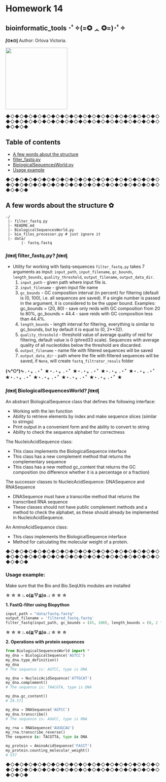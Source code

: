 # Homework 14
## bioinformatic_tools ･ﾟ✧(=✪ ᆺ ✪=)･ﾟ✧

**ᶘ⊙ᴥ⊙ᶅ** Author: Orlova Victoria.

<img src="https://www.meme-arsenal.com/memes/6e7a90e11e31bbe40c15cdff7e442c92.jpg" width="200" height="200">

◆◇◆◇◆◇◆◇◆◇◆◇◆◇◆◇◆◇◆◇◆◇◆◇◆◇◆◇◆◇◆◇◆◇◆◇◆◇◆◇◆◇◆◇◆◇◆◇◆◇◆◇◆◇◆◇◆◇◆◇◆◇◆◇◆◇◆◇◆◇◆◇◆
## Table of contents

  * [A few words about the structure](#structure)
  * [filter_fastq.py](#what_is)
  * [BiologicalSequencesWorld.py](#what_is_bio)
  * [Usage example](#examples)

◆◇◆◇◆◇◆◇◆◇◆◇◆◇◆◇◆◇◆◇◆◇◆◇◆◇◆◇◆◇◆◇◆◇◆◇◆◇◆◇◆◇◆◇◆◇◆◇◆◇◆◇◆◇◆◇◆◇◆◇◆◇◆◇◆◇◆◇◆◇◆◇◆

## A few words about the structure ✿ <a name="structure"></a> 
```
-/
 |- filter_fastq.py
 |- README.md
 |- BiologicalSequencesWorld.py
 |- bio_files_processor.py # just ignore it
 |- data/
       |- fastq.fastq

```


### ᶘಠᴥಠᶅ filter_fastq.py? ᶘಠᴥಠᶅ  <a name="what_is"></a> 
* Utility for working with fastq-sequences `filter_fastq.py` takes 7 arguments as input: `input_path`, `input_filename`, `gc_bounds`, `length_bounds`, `quality_threshold`,  `output_filename`, `output_data_dir`.
  1. `input_path` - given path where input file is. 
  2. `input_filename` - given input file name
  3. `gc_bounds` - GC composition interval (in percent) for filtering (default is (0, 100), i.e. all sequences are saved). If a single number is passed in the argument, it is considered to be the upper bound. Examples: gc_bounds = (20, 80) - save only reids with GC composition from 20 to 80%, gc_bounds = 44.4 - save reids with GC composition less than 44.4%.
  4. `length_bounds` - length interval for filtering, everything is similar to gc_bounds, but by default it is equal to (0, 2**32).
  5. `quality_threshold` - threshold value of average quality of reid for filtering, default value is 0 (phred33 scale). Sequences with average quality of all nucleotides below the threshold are discarded.
  6. `output_filename` - name file with filtered sequences will be saved
  7. `output_data_dir` - path where the file with filtered sequences will be saved, if `None`, will create `fastq_filtrator_resuls` folder


**(∿°○°)∿ .・。.・゜✭・.・。.・゜✭・.・。.・゜✭・.・。.・゜✭・.・。.・゜✭・.・。.・゜✭・.・。.・゜✭・.・。.・゜✭・.・。.・゜✭**


### ᶘಠᴥಠᶅ BiologicalSequencesWorld? ᶘಠᴥಠᶅ  <a name="what_is_bio"></a> 
An abstract BiologicalSequence class that defines the following interface:

*    Working with the len function
*    Ability to retrieve elements by index and make sequence slices (similar to strings)
*    Print output in a convenient form and the ability to convert to string
*    Ability to check the sequence alphabet for correctness

The NucleicAcidSequence class:

*    This class implements the BiologicalSequence interface
*    This class has a new complement method that returns the complementary sequence
*    This class has a new method gc_content that returns the GC composition (no difference whether it is a percentage or a fraction)

The successor classes to NucleicAcidSequence: DNASequence and RNASequence

*    DNASequence must have a transcribe method that returns the transcribed RNA sequence
*    These classes should not have public complement methods and a method to check the alphabet, as these should already be implemented in NucleicAcidSequence.

An AminoAcidSequence class:

*    This class implements the BiologicalSequence interface
*    Method for calculating the molecular weight of a protein.



◆◇◆◇◆◇◆◇◆◇◆◇◆◇◆◇◆◇◆◇◆◇◆◇◆◇◆◇◆◇◆◇◆◇◆◇◆◇◆◇◆◇◆◇◆◇◆◇◆◇◆◇◆◇◆◇◆◇◆◇◆◇◆◇◆◇◆◇◆◇◆◇◆
### Usage example: <a name="examples"></a> 
Make sure that the Bio and Bio.SeqUtils modules are installed

**☆ ☆ ☆ :. o(≧▽≦)o .: ☆ ☆ ☆**

**1. FastQ-filter using Biopython** 
``` python
input_path = "data/fastq.fastq"
output_filename = 'filtered_fastq.fastq'
filter_fastq(input_path, gc_bounds = (45, 100), length_bounds = (0, 2 ** 32), quality_threshold = 0)
```

**☆ ☆ ☆ :. o(≧▽≦)o .: ☆ ☆ ☆**

**2. Operations with protein sequences**

``` python
from BiologicalSequencesWorld import *
my_dna = BiologicalSequence('AGTCC')
my_dna.type_definition()
my_dna
# The sequence is: AGTCC, type is DNA
```

``` python
my_dna = NucleicAcidSequence('ATTGCAT')
my_dna.complement()
# The sequence is: TAACGTA, type is DNA
```

``` python
my_dna.gc_content()
# 28.571
```

``` python
my_dna = DNASequence('AGTCC')
my_dna.transcribe()
# The sequence is: AGUCC, type is RNA
```

``` python
my_rna = RNASequence('AUUGCAU')
my_rna.transcribe_reverse()
The sequence is: TACGTTA, type is DNA
```

``` python
my_protein = AminoAcidSequence('FASIT')
my_protein.counting_molecular_weight()
# 537
```


◆◇◆◇◆◇◆◇◆◇◆◇◆◇◆◇◆◇◆◇◆◇◆◇◆◇◆◇◆◇◆◇◆◇◆◇◆◇◆◇◆◇◆◇◆◇◆◇◆◇◆◇◆◇◆◇◆◇◆◇◆◇◆◇◆◇◆◇◆◇◆◇◆
